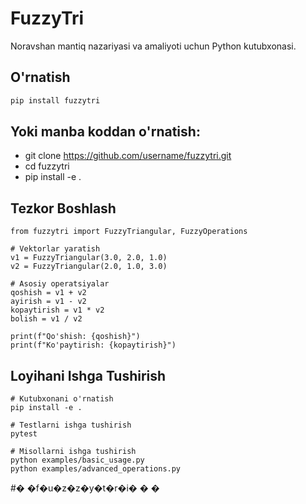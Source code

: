 # FuzzyTri

Noravshan mantiq nazariyasi va amaliyoti uchun Python kutubxonasi.

## O'rnatish

```bash
pip install fuzzytri
```

## Yoki manba koddan o'rnatish:

* git clone https://github.com/username/fuzzytri.git
* cd fuzzytri
* pip install -e .

## Tezkor Boshlash

```
from fuzzytri import FuzzyTriangular, FuzzyOperations

# Vektorlar yaratish
v1 = FuzzyTriangular(3.0, 2.0, 1.0)
v2 = FuzzyTriangular(2.0, 1.0, 3.0)

# Asosiy operatsiyalar
qoshish = v1 + v2
ayirish = v1 - v2
kopaytirish = v1 * v2
bolish = v1 / v2

print(f"Qo'shish: {qoshish}")
print(f"Ko'paytirish: {kopaytirish}")
```

## Loyihani Ishga Tushirish

```
# Kutubxonani o'rnatish
pip install -e .

# Testlarni ishga tushirish
pytest

# Misollarni ishga tushirish
python examples/basic_usage.py
python examples/advanced_operations.py
```

#� �f�u�z�z�y�t�r�i�
�
�
